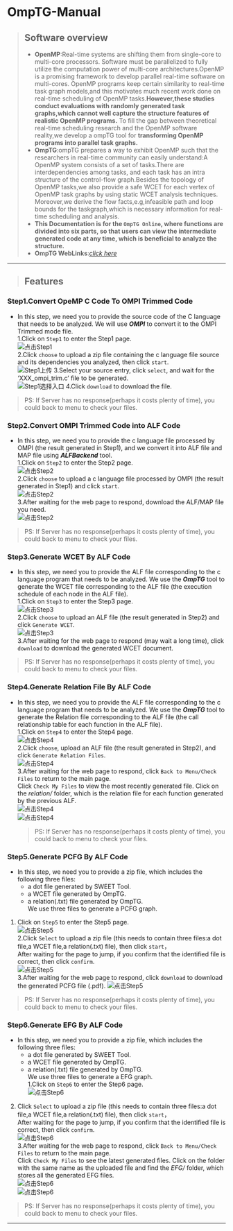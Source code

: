 # OmpTG-Manual
>## Software overview 
>* **OpenMP**:Real-time systems are shifting them from single-core to multi-core processors. Software must be parallelized to fully utilize the computation power of multi-core architectures.OpenMP is a promising framework to develop  parallel real-time software on multi-cores. OpenMP programs keep certain similarity to real-time task graph  models,and this motivates much recent work done on real-time scheduling of OpenMP tasks.**However,these studies conduct evaluations with randomly generated task graphs,which cannot well capture the structure  features of realistic OpenMP programs.** To fill the gap between theoretical real-time scheduling research and the OpenMP software reality,we develop a ompTG tool for **transforming OpenMP programs into parallel  task graphs.**   
>* **OmpTG**:ompTG prepares a way to exhibit OpenMP such that the researchers in real-time community can  easily understand:A OpenMP system consists of a set of tasks.There are interdependencies among tasks, and each task has an intra structure of the control-flow graph.Besides the topology of OpenMP tasks,we also provide a safe WCET for each vertex of OpenMP task graphs by using static WCET analysis techniques. Moreover,we derive the flow facts,e.g,infeasible path and loop bounds  for the taskgraph,which is necessary information for real-time scheduling and analysis.    
>* **This Documentation is for the `OmpTG Online`, where functions are divided into six parts, so that users can view the intermediate generated code at any time, which is beneficial to analyze the structure.**       
>* **OmpTG WebLinks**:[*click here*](http://omptg.kingtous.cn/)
*** 
>## Features
### Step1.Convert OpeMP C Code To OMPI Trimmed Code  
  * In this step, we need you to provide the source code of the C language that needs to be analyzed. We will use ***OMPI*** to convert it to the OMPI Trimmed mode file.  
  1.Click on `Step1` to enter the Step1 page.  
  ![点击Step1](/graph/step1.png)  
  2.Click `choose` to upload a zip file containing the c language file source and its dependencies you analyzed, then click `start`.   
  ![Step1上传](/graph/1_1.gif) 
  3.Select your source entry, click `select`, and wait for the ‘XXX_ompi_trim.c’ file to be generated.    
  ![Step1选择入口](/graph/1_2.gif)
  4.Click `download` to download the file.   
  > PS: If Server has no response(perhaps it costs plenty of time), you could back to menu to check your files.   
### Step2.Convert OMPI Trimmed Code into ALF Code   
  * In this step, we need you to provide the c language file processed by OMPI (the result generated in Step1), and we convert it into ALF file and MAP file using ***ALFBackend*** tool.     
  1.Click on `Step2` to enter the Step2 page.   
  ![点击Step2](/graph/step2.png)   
  2.Click `choose` to upload a c language file processed by OMPI (the result generated in Step1) and click `start`.   
  ![点击Step2](/graph/2_1.gif)   
  3.After waiting for the web page to respond, download the ALF/MAP file you need.    
  ![点击Step2](/graph/2_2.png)    
  > PS: If Server has no response(perhaps it costs plenty of time), you could back to menu to check your files.   
### Step3.Generate WCET By ALF Code    
  * In this step, we need you to provide the ALF file corresponding to the c language program that needs to be analyzed. We use the ***OmpTG*** tool to generate the WCET file corresponding to the ALF file (the execution schedule of each node in the ALF file).     
  1.Click on `Step3` to enter the Step3 page.  
  ![点击Step3](/graph/step3.png)  
  2.Click `choose` to upload an ALF file (the result generated in Step2) and click `Generate WCET`.  
  ![点击Step3](/graph/3_1.gif)   
  3.After waiting for the web page to respond (may wait a long time), click `download` to download the generated WCET document.    
  > PS: If Server has no response(perhaps it costs plenty of time), you could back to menu to check your files.    
### Step4.Generate Relation File By ALF Code        
  * In this step, we need you to provide the ALF file corresponding to the c language program that needs to be analyzed. We use the ***OmpTG*** tool to generate the Relation file corresponding to the ALF file (the call relationship table for each function in the ALF file).    
    1.Click on `Step4` to enter the Step4 page.    
    ![点击Step4](/graph/step4.png)     
    2.Click `choose`, upload an ALF file (the result generated in Step2), and click `Generate Relation Files`.      
    ![点击Step4](/graph/4_1.gif)    
    3.After waiting for the web page to respond, click `Back to Menu/Check Files` to return to the main page.     
      Click `Check My Files` to view the most recently generated file. Click on the *relation/* folder, which is the relation file for each function generated by the previous ALF.       
    ![点击Step4](/graph/4_2.png)    
    ![点击Step4](/graph/4_3.gif)       
    > PS: If Server has no response(perhaps it costs plenty of time), you could back to menu to check your files.      
### Step5.Generate PCFG By ALF Code   
  * In this step, we need you to provide a zip file, which includes the following three files:    
    - a dot file generated by SWEET Tool.    
    - a WCET file generated by OmpTG.       
    - a relation(.txt) file generated by OmpTG.     
   We use three files to generate a PCFG graph.   
  1. Click on `Step5` to enter the Step5 page.    
  ![点击Step5](/graph/step5.png)    
  2.Click `Select` to upload a zip file (this needs to contain three files:a dot file,a WCET file,a relation(.txt) file), then click `start`，     
  After waiting for the page to jump, if you confirm that the identified file is correct, then click `confirm`.     
  ![点击Step5](/graph/5_1.gif)   
  3.After waiting for the web page to respond, click `download` to download the generated PCFG file (.pdf).
  ![点击Step5](/graph/5_2.png)   
  > PS: If Server has no response(perhaps it costs plenty of time), you could back to menu to check your files.    
### Step6.Generate EFG By ALF Code 
  * In this step, we need you to provide a zip file, which includes the following three files:   
      - a dot file generated by SWEET Tool.    
      - a WCET file generated by OmpTG.       
      - a relation(.txt) file generated by OmpTG.     
     We use three files to generate a EFG graph.   
  1.Click on `Step6` to enter the Step6 page.    
  ![点击Step6](/graph/step6.png) 
  2. Click `Select` to upload a zip file (this needs to contain three files:a dot file,a WCET file,a relation(.txt) file), then click `start`，        
  After waiting for the page to jump, if you confirm that the identified file is correct, then click `confirm`.      
  ![点击Step6](/graph/6_1.gif)     
  3.After waiting for the web page to respond, click `Back to Menu/Check Files` to return to the main page.       
  Click `Check My Files` to see the latest generated files. Click on the folder with the same name as the uploaded file and find the *EFG/* folder, which stores all the generated EFG files.           
  ![点击Step6](/graph/6_2.png)    
  ![点击Step6](/graph/6_3.gif)   
  > PS: If Server has no response(perhaps it costs plenty of time), you could back to menu to check your files.    
*** 

  



